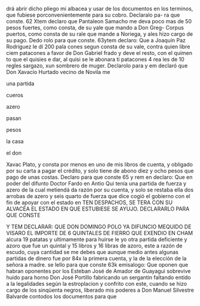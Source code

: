 drá abrir dicho pliego mi albacea y usar de los documentos en los
terminos, que fubiese porconvenientemente para su cobro. Declaralo pa- ra que conste. 62 Xtem declaro que Pantaleon Samacho me deva poco mas de 50 pesos fuertes, como consta, de su yale que mando a Don Greg-
Corpus puertos, como consta de su rale que mande a Noriega, y ales hizo cargo de su pago. Dedo rolo para que conste. 63ytem declaro: Que a Joaquín Paz Rodríguez le dí 200 pala
cones segun consta de su vale, contra quien libre ciem patacones a favor de Don Gabriel frado y deve el resto, con el quimen to que el quisies e dar, al quisi se le abonara ti patacones 4 rea les de 10 regles sargazo, xun sombrero de muger. Declarolo para
y
em
declaró
que
Don
Xavacío
Hurtado
vecino
de
Novila
me

una
partida

cueros

azero

pasan

pesos

la
casa

el
don

Xavac
Plato, y consta por menos en uno de mis libros de cuenta, y obligado por su carta a pagar el crédito, y solo tiene de abono diez y ocho pesos que pago de unas costas. Declaro para que conste 65 y rem en declaro: Que en poder del difunto Doctor Fardo en Antio
Qui tenía una partida de fuerza y azero de la cual metiendá da razón por su cuenta, y solo se restaba ella dos arrobas de azero y seis quarto de fuerza que dice cogió el gobierno con el fin de apoyar con el estado en
TEN DESPACHOS, SE TERA CON SU ALVACÉA EL ESTADO EN QUE ESTUBIESE SE AYUJO. DECLARARLO PARA QUE CONSTE

Y TEM DECLARAR: QUE DON DOMINGO POLO YA DIFUNCIO MEQUIDO DE VISARO EL IMPORTE DE 6 QUINTALES DE FIERRO QUE EXENDIO EN CHAM
alcura 19 patatas y ultimamente para huirse le yo otra partida deficiente y azoro que fue un quintal y 15 libros y 16 libras de azoro, este a razón de escudo, cuya cantidad se me
debes que aunque medio antes algunas partidas de dinero fue por
84x la primera cuenta, y la de la elección de la señora a madre.
se lello para que conste
63k emisalogo: Que oponen que habran oponentes por los
Esteban José de Amador de Guayagui sobrevive huido para horno Don José Portillo fabricando un sergantin faltando entido a la legalidades según la estroplacion y confrito con este, cuando
se hizo cargo de los sinqüenta negros, liberado mis poderes a Don Manuel Silvestre Balvarde contodos los documentos para que
